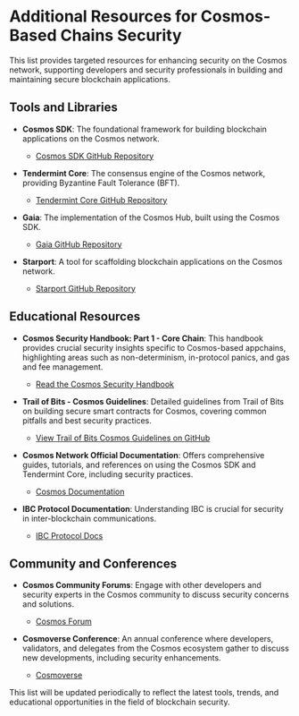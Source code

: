 # Additional Resources for Cosmos-Based Chains Security

This list provides targeted resources for enhancing security on the Cosmos network, supporting developers and security professionals in building and maintaining secure blockchain applications.

## Tools and Libraries

- **Cosmos SDK**: The foundational framework for building blockchain applications on the Cosmos network.
  - [Cosmos SDK GitHub Repository](https://github.com/cosmos/cosmos-sdk)

- **Tendermint Core**: The consensus engine of the Cosmos network, providing Byzantine Fault Tolerance (BFT).
  - [Tendermint Core GitHub Repository](https://github.com/tendermint/tendermint)

- **Gaia**: The implementation of the Cosmos Hub, built using the Cosmos SDK.
  - [Gaia GitHub Repository](https://github.com/cosmos/gaia)

- **Starport**: A tool for scaffolding blockchain applications on the Cosmos network.
  - [Starport GitHub Repository](https://github.com/tendermint/starport)

## Educational Resources

- **Cosmos Security Handbook: Part 1 - Core Chain**: This handbook provides crucial security insights specific to Cosmos-based appchains, highlighting areas such as non-determinism, in-protocol panics, and gas and fee management.
  - [Read the Cosmos Security Handbook](https://docs.cosmos.network/main/build/building-apps/security-part-1)

- **Trail of Bits - Cosmos Guidelines**: Detailed guidelines from Trail of Bits on building secure smart contracts for Cosmos, covering common pitfalls and best security practices.
  - [View Trail of Bits Cosmos Guidelines on GitHub](https://github.com/crytic/building-secure-contracts/tree/master/not-so-smart-contracts/cosmos)

- **Cosmos Network Official Documentation**: Offers comprehensive guides, tutorials, and references on using the Cosmos SDK and Tendermint Core, including security practices.
  - [Cosmos Documentation](https://docs.cosmos.network/)

- **IBC Protocol Documentation**: Understanding IBC is crucial for security in inter-blockchain communications.
  - [IBC Protocol Docs](https://docs.cosmos.network/master/ibc/overview.html)

## Community and Conferences

- **Cosmos Community Forums**: Engage with other developers and security experts in the Cosmos community to discuss security concerns and solutions.
  - [Cosmos Forum](https://forum.cosmos.network/)

- **Cosmoverse Conference**: An annual conference where developers, validators, and delegates from the Cosmos ecosystem gather to discuss new developments, including security enhancements.
  - [Cosmoverse](https://cosmoverse.org/)

This list will be updated periodically to reflect the latest tools, trends, and educational opportunities in the field of blockchain security.
